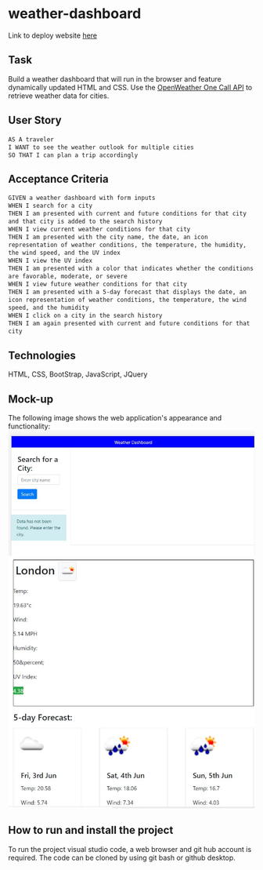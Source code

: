 # weather-dashboard

Link to deploy website [here](https://smeea-2018.github.io/weather-dashboard/)

## Task

Build a weather dashboard that will run in the browser and feature dynamically updated HTML and CSS.
Use the [OpenWeather One Call API](https://openweathermap.org/api/one-call-api) to retrieve weather data for cities.

## User Story

```
AS A traveler
I WANT to see the weather outlook for multiple cities
SO THAT I can plan a trip accordingly
```

## Acceptance Criteria

```
GIVEN a weather dashboard with form inputs
WHEN I search for a city
THEN I am presented with current and future conditions for that city and that city is added to the search history
WHEN I view current weather conditions for that city
THEN I am presented with the city name, the date, an icon representation of weather conditions, the temperature, the humidity, the wind speed, and the UV index
WHEN I view the UV index
THEN I am presented with a color that indicates whether the conditions are favorable, moderate, or severe
WHEN I view future weather conditions for that city
THEN I am presented with a 5-day forecast that displays the date, an icon representation of weather conditions, the temperature, the wind speed, and the humidity
WHEN I click on a city in the search history
THEN I am again presented with current and future conditions for that city
```

## Technologies

HTML, CSS, BootStrap, JavaScript, JQuery

## Mock-up

The following image shows the web application's appearance and functionality:
![The weather dashboard ](./assets/images/weatherdashboardwithnoprevioussearch.JPG)
![The weather dashboard displays temperature of London city](./assets/images/weatherdashbaordlondondata.JPG)

## How to run and install the project

To run the project visual studio code, a web browser and git hub account is required. The code can be cloned by using git bash or github desktop.
